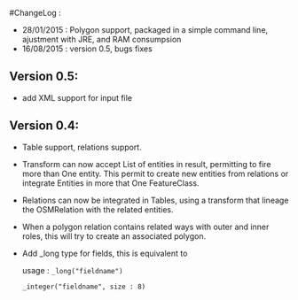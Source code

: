 
#ChangeLog :

- 28/01/2015 : Polygon support, packaged in a simple command line, ajustment with JRE, and RAM consumpsion
- 16/08/2015 : version 0.5, bugs fixes

Version 0.5:
------------

- add XML support for input file


Version 0.4:
------------

- Table support, relations support.

- Transform can now accept List of entities in result, permitting to fire more than One entity. This permit to create new entities from relations or integrate Entities in more that One FeatureClass.

- Relations can now be integrated in Tables, using a transform that lineage the OSMRelation with the related entities.

- When a polygon relation contains related ways with outer and inner roles, this will try to create an associated polygon.

- Add _long type for fields, this is equivalent to 

	usage : `_long("fieldname")`

	`_integer("fieldname", size : 8)`
